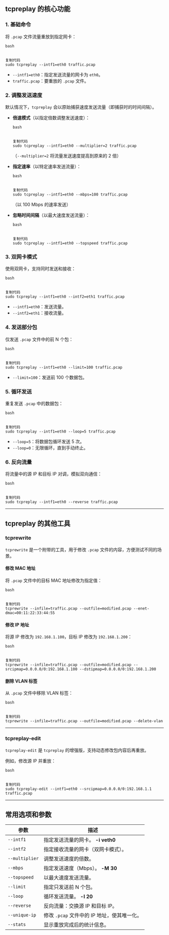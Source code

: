 ## **tcpreplay 的核心功能**

### 1. **基础命令**

将 `.pcap` 文件流量重放到指定网卡：

```
bash


复制代码
sudo tcpreplay --intf1=eth0 traffic.pcap
```

- `--intf1=eth0`：指定发送流量的网卡为 `eth0`。
- `traffic.pcap`：要重放的 `.pcap` 文件。

### 2. **调整发送速度**

默认情况下，`tcpreplay` 会以原始捕获速度发送流量（即捕获时的时间间隔）。

- **倍速模式**（以指定倍数调整发送速度）：

  ```
  bash
  
  
  复制代码
  sudo tcpreplay --intf1=eth0 --multiplier=2 traffic.pcap
  ```

  （`--multiplier=2` 将流量发送速度提高到原来的 2 倍）

- **指定速率**（以特定速率发送流量）：

  ```
  bash
  
  
  复制代码
  sudo tcpreplay --intf1=eth0 --mbps=100 traffic.pcap
  ```

  （以 100 Mbps 的速率发送）

- **忽略时间间隔**（以最大速度发送流量）：

  ```
  bash
  
  
  复制代码
  sudo tcpreplay --intf1=eth0 --topspeed traffic.pcap
  ```

### 3. **双网卡模式**

使用双网卡，支持同时发送和接收：

```
bash


复制代码
sudo tcpreplay --intf1=eth0 --intf2=eth1 traffic.pcap
```

- `--intf1=eth0`：发送流量。
- `--intf2=eth1`：接收流量。

### 4. **发送部分包**

仅发送 `.pcap` 文件中的前 N 个包：

```
bash


复制代码
sudo tcpreplay --intf1=eth0 --limit=100 traffic.pcap
```

- `--limit=100`：发送前 100 个数据包。

### 5. **循环发送**

重复发送 `.pcap` 中的数据包：

```
bash


复制代码
sudo tcpreplay --intf1=eth0 --loop=5 traffic.pcap
```

- `--loop=5`：将数据包循环发送 5 次。
- `--loop=0`：无限循环，直到手动终止。

### 6. **反向流量**

将流量中的源 IP 和目标 IP 对调，模拟双向通信：

```
bash


复制代码
sudo tcpreplay --intf1=eth0 --reverse traffic.pcap
```

------

## **tcpreplay 的其他工具**

### **tcprewrite**

`tcprewrite` 是一个附带的工具，用于修改 `.pcap` 文件的内容，方便测试不同的场景。

#### 修改 MAC 地址

将 `.pcap` 文件中的目标 MAC 地址修改为指定值：

```
bash


复制代码
tcprewrite --infile=traffic.pcap --outfile=modified.pcap --enet-dmac=00:11:22:33:44:55
```

#### 修改 IP 地址

将源 IP 修改为 `192.168.1.100`，目标 IP 修改为 `192.168.1.200`：

```
bash


复制代码
tcprewrite --infile=traffic.pcap --outfile=modified.pcap --srcipmap=0.0.0.0/0:192.168.1.100 --dstipmap=0.0.0.0/0:192.168.1.200
```

#### 删除 VLAN 标签

从 `.pcap` 文件中移除 VLAN 标签：

```
bash


复制代码
tcprewrite --infile=traffic.pcap --outfile=modified.pcap --delete-vlan
```

------

### **tcpreplay-edit**

`tcpreplay-edit` 是 `tcpreplay` 的增强版，支持动态修改包内容后再重放。

例如，修改源 IP 并重放：

```
bash


复制代码
sudo tcpreplay-edit --intf1=eth0 --srcipmap=0.0.0.0/0:192.168.1.1 traffic.pcap
```

------

## **常用选项和参数**

| 参数           | 描述                                        |
| -------------- | ------------------------------------------- |
| `--intf1`      | 指定发送流量的网卡。    **-i veth0**        |
| `--intf2`      | 指定接收流量的网卡（双网卡模式）。          |
| `--multiplier` | 调整发送速度的倍数。                        |
| `--mbps`       | 指定发送速度（Mbps）。  **-M 30**           |
| `--topspeed`   | 以最大速度发送流量。                        |
| `--limit`      | 指定只发送前 N 个包。                       |
| `--loop`       | 循环发送流量。         **-l 20**            |
| `--reverse`    | 反向流量：交换源 IP 和目标 IP。             |
| `--unique-ip`  | 修改 `.pcap` 文件中的 IP 地址，使其唯一化。 |
| `--stats`      | 显示重放完成后的统计信息。                  |